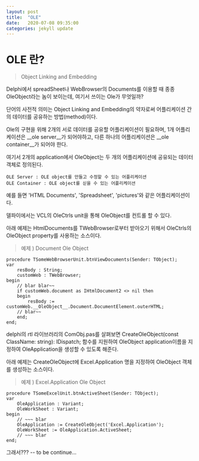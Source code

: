 ```yaml
---
layout: post
title:  "OLE"
date:   2020-07-08 09:35:00
categories: jekyll update
---
```


# OLE 란?
> Object Linking and Embedding

Delphi에서 spreadSheet나 WebBrowser의 Documents를 이용할 때 종종 OleObject라는 놈이 보이는데, 여기서 쓰이는 Ole가 무엇일까?

단어의 사전적 의미는 Object Linking and Embedding의 약자로써 어플리케이션 간의 데이터를 공유하는 방법(method)이다.

Ole의 구현을 위해 2개의 서로 데이터를 공유할 어플리케이션이 필요하며, 1개 어플리케이션은 __ole server__가 되어야하고, 다른 하나의 어플리케이션은 __ole container__가 되어야 한다.

여기서 2개의 application에서 OleObject는 두 개의 어플리케이션에 공유되는 데이터 객체로 정의된다.

    OLE Server : OLE object를 만들고 수정할 수 있는 어플리케이션
    OLE Container : OLE object를 싣을 수 있는 어플리케이션

예를 들면 'HTML Documents', 'Spreadsheet', 'pictures'와 같은 어플리케이션이다.

델파이에서는 VCL의 OleCtrls unit을 통해 OleObject를 컨트롤 할 수 있다.

아래 예제는 HtmlDocuments를 TWebBrowser로부터 받아오기 위해서 OleCtrls의  OleObject property를 사용하는 소스이다.

> 예제 ) Document Ole Object
```delphi
procedure TSomeWebBrowserUnit.btnViewDocuments(Sender: TObject);
var
    resBody : String;
    customWeb : TWebBrowser;
begin
    // blar blar~~
    if customWeb.document as IHtmlDocument2 <> nil then
    begin
        resBody := customWeb.__OleObject__.Document.DocumentElement.outerHTML;
    // blar~~
    end;
end;

```

delphi의 rtl 라이브러리의 ComObj.pas를 살펴보면 CreateOleObject(const ClassName: string): IDispatch; 함수를 지원하여 OleObject application이름을 지정하여 OleApplication을 생성할 수 있도록 해준다.

아래 예제는 CreateOleObject에 Excel.Application 명을 지정하여 OleObject 객체를 생성하는 소스이다.

> 예제 ) Excel.Application Ole Object
```delphi
procedure TSomeExcelUnit.btnActiveSheet(Sender: TObject);
var
    OleApplication : Variant;
    OleWorkSheet : Variant;
begin
    // ~~~ blar
    OleApplication := CreateOleObject('Excel.Application');
    OleWorkSheet := OleApplication.ActiveSheet;
    // ~~~ blar
end;

```

그래서??? -- to be continue...